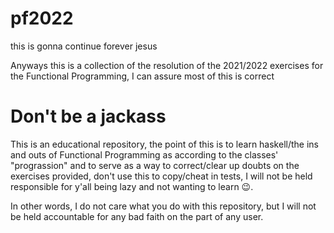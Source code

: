 # pf2022
this is gonna continue forever jesus

Anyways this is a collection of the resolution of the 2021/2022 exercises for the Functional Programming, I can assure most of this is correct

# Don't be a jackass
This is an educational repository, the point of this is to learn haskell/the ins and outs of Functional Programming as according to the classes' "prograssion" and to serve as a way to correct/clear up doubts on the exercises provided, don't use this to copy/cheat in tests, I will not be held responsible for y'all being lazy and not wanting to learn :wink:.

In other words, I do not care what you do with this repository, but I will not be held accountable for any bad faith on the part of any user.
